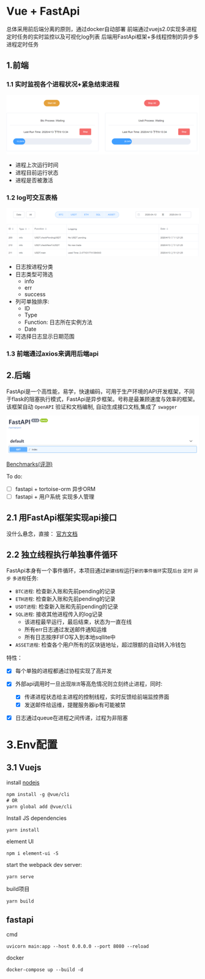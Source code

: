 
# Vue + FastApi

总体采用前后端分离的原则，通过docker自动部署
前端通过vuejs2.0实现多进程定时任务的实时监控以及可视化log列表
后端用FastApi框架+多线程控制的异步多进程定时任务

## 1.前端

### 1.1 实时监视各个进程状况+紧急结束进程

![](_res/ctrl.png)
- 进程上次运行时间
- 进程目前运行状态
- 进程是否被激活

### 1.2 log可交互表格

![](_res/log.png)

- 日志按进程分类
- 日志类型可筛选
    - info
    - err
    - success
- 列可单独排序:
    - ID
    - Type
    - Function: 日志所在实例方法
    - Date
- 可选择日志显示日期范围

### 1.3 前端通过axios来调用后端api

## 2.后端

FastApi是一个高性能，易学，快速编码，可用于生产环境的API开发框架，不同于flask的阻塞执行模式，FastApi是异步框架。号称是最兼顾速度与效率的框架。
该框架自动 `OpenAPI` 验证和文档编制, 自动生成接口文档,集成了 `swagger`

![](_res/api.png)



[Benchmarks(评测)](https://www.techempower.com/benchmarks/#section=test&runid=7464e520-0dc2-473d-bd34-dbdfd7e85911&hw=ph&test=query&l=zijzen-7)



To do:
- [ ] fastapi + tortoise-orm 异步ORM
- [ ] fastapi + 用户系统 实现多人管理

## 2.1 用FastApi框架实现api接口

没什么悬念，直接：
[官方文档](https://fastapi.tiangolo.com/)


## 2.2 独立线程执行单独事件循环

FastApi本身有一个事件循环，本项目通过`新建线程`运行`新的事件循环`实现`后台` `定时` `异步` `多进程`任务:
- `BTC进程`: 检查新入账和先前pending的记录
- `ETH进程`: 检查新入账和先前pending的记录
- `USDT进程`: 检查新入账和先前pending的记录
- `SQL进程`: 接收其他进程传入的log记录
    - 该进程最早运行，最后结束，状态为一直在线
    - 所有err日志通过发送邮件通知运维
    - 所有日志按序FIFO写入到本地sqllite中
- `ASSET进程`: 检查各个用户所有的区块链地址，超过限额的自动转入冷钱包

特性：
- [x] 每个单独的进程都通过协程实现了高并发
- [x] 外部api调用时一旦出现`限流`等高危情况则立刻终止进程，同时:
    - [x] 传递进程状态给主进程的控制线程，实时反馈给前端监控界面
    - [x] 发送邮件给运维，提醒服务器ip有可能被禁
- [x] 日志通过queue在进程之间传递，过程为非阻塞


# 3.Env配置
## 3.1 Vuejs

install [nodejs](https://nodejs.org/en/)

    npm install -g @vue/cli
    # OR
    yarn global add @vue/cli

Install JS dependencies

    yarn install

element UI 

    npm i element-ui -S

start the webpack dev server:

    yarn serve

build项目

    yarn build

## fastapi

cmd
    
    uvicorn main:app --host 0.0.0.0 --port 8080 --reload

docker

    docker-compose up --build -d
